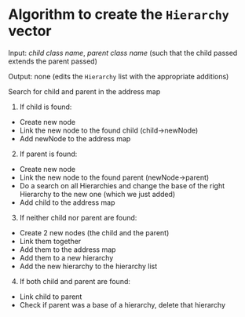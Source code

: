 # Algorithm to create the `Hierarchy` vector 
Input: _child class name_, _parent class name_ (such that the child passed extends the parent passed)

Output: none (edits the `Hierarchy` list with the appropriate additions)

Search for child and parent in the address map
1. If child is found:
* Create new node
* Link the new node to the found child (child->newNode)
* Add newNode to the address map
2. If parent is found:
* Create new node
* Link the new node to the found parent (newNode->parent)
* Do a search on all Hierarchies and change the base of the right Hierarchy to the new one (which we just added)
* Add child to the address map
3. If neither child nor parent are found:
* Create 2 new nodes (the child and the parent)
* Link them together
* Add them to the address map
* Add them to a new hierarchy
* Add the new hierarchy to the hierarchy list
4. If both child and parent are found:
* Link child to parent
* Check if parent was a base of a hierarchy, delete that hierarchy
